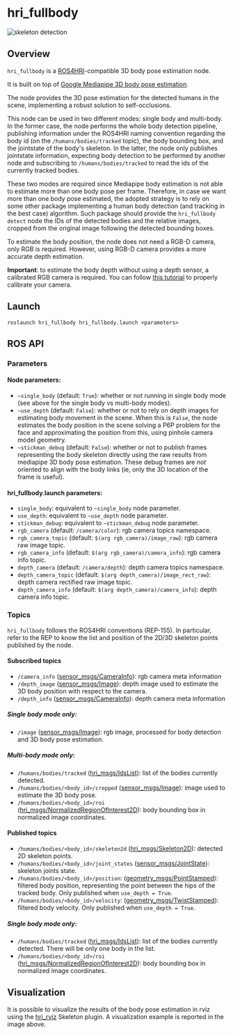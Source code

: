 hri_fullbody
=======================

![skeleton detection](doc/skeleton_detection.png)

Overview
--------

`hri_fullbody` is a [ROS4HRI](https://wiki.ros.org/hri)-compatible
3D body pose estimation node.

It is built on top of [Google Mediapipe 3D body pose estimation](https://google.github.io/mediapipe/solutions/pose.html).

The node provides the 3D pose estimation for the detected humans 
in the scene, implementing a robust solution to self-occlusions.

This node can be used in two different modes: single body and multi-body.
In the former case, the node performs the whole body detection pipeline, 
publishing information under the ROS4HRI naming convention regarding
the body id (on the `/humans/bodies/tracked` topic), the body bounding box,
and the jointstate of the body's skeleton. In the latter, the node only 
publishes jointstate information, expecting body detection to be performed
by another node and subscribing to `/humans/bodies/tracked` to read the ids
of the currently tracked bodies.

These two modes are required since Mediapipe body estimation
is not able to estimate more than one body pose per frame. 
Therefore, in case we want more than one body pose estimated, 
the adopted strategy is to rely on some other package implementing a human
body detection (and tracking in the best case) algorithm.
Such package should provide the `hri_fullbody detect` node the IDs of the
detected bodies and the relative images, cropped from the original image
following the detected bounding boxes.

To estimate the body position, the node does not need a RGB-D camera,
only RGB is required. However, using RGB-D camera provides a more 
accurate depth estimation.

**Important**: to estimate the body depth without using a depth sensor, 
a calibrated RGB camera is required. 
You can follow [this tutorial](http://wiki.ros.org/camera_calibration/Tutorials/MonocularCalibration)
to properly calibrate your camera.

Launch
------

`roslaunch hri_fullbody hri_fullbody.launch <parameters>`

ROS API
-------

### Parameters

#### Node parameters:

- `~single_body` (default: `True`): whether or not running in single
  body mode (see above for the single body vs multi-body modes). 
- `~use_depth` (default: `False`): whether or not to rely on depth images 
  for estimating body movement in the scene. When this is `False`, the node
  estimates the body position in the scene solving a P6P problem for the
  face and approximating the position from this, using pinhole camera
  model geometry. 
- `~stickman_debug` (default: `False`): whether or not to publish frames
  representing the body skeleton directly using the raw results from mediapipe
  3D body pose estimation. These debug frames are *not* oriented to align 
  with the body links (ie, only the 3D location of the frame is useful).

#### hri_fullbody.launch parameters:

- `single_body`: equivalent to `~single_body` node parameter.
- `use_depth`: equivalent to `~use_depth` node parameter.
- `stickman_debug`: equivalent to `~stickman_debug` node parameter.
- `rgb_camera` (default: `/camera/color`): rgb camera topics namespace.
- `rgb_camera_topic` (default: `$(arg rgb_camera)/image_raw`): rgb camera
  raw image topic. 
- `rgb_camera_info` (default: `$(arg rgb_camera)/camera_info`): rgb camera
  info topic.
- `depth_camera` (default: `/camera/depth`): depth camera topics namespace. 
- `depth_camera_topic` (default: `$(arg depth_camera)/image_rect_raw`): depth 
  camera rectified raw image topic.
- `depth_camera_info` (default: `$(arg depth_camera)/camera_info`): depth 
  camera info topic.

### Topics

`hri_fullbody` follows the ROS4HRI conventions (REP-155). In particular, 
refer to the REP to know the list and position of the 2D/3D skeleton 
points published by the node.

#### Subscribed topics

- `/camera_info`
  ([sensor_msgs/CameraInfo](http://docs.ros.org/en/noetic/api/sensor_msgs/html/msg/CameraInfo.html)):
  rgb camera meta information
- `/depth_image`
  ([sensor_msgs/Image](http://docs.ros.org/en/api/sensor_msgs/html/msg/Image.html)):
  depth image used to estimate the 3D body position with respect to the camera.
- `/depth_info`
  ([sensor_msgs/CameraInfo](http://docs.ros.org/en/noetic/api/sensor_msgs/html/msg/CameraInfo.html)):
  depth camera meta information

##### Single body mode only:

- `/image`
  ([sensor_msgs/Image](http://docs.ros.org/en/api/sensor_msgs/html/msg/Image.html)):
  rgb image, processed for body detection and 3D body pose estimation.

##### Multi-body mode only:

- `/humans/bodies/tracked`
  ([hri_msgs/IdsList](http://docs.ros.org/en/api/hri_msgs/html/msg/IdsList.html)):
  list of the bodies currently detected.
- `/humans/bodies/<body_id>/cropped`
  ([sensor_msgs/Image](http://docs.ros.org/en/api/sensor_msgs/html/msg/Image.html)):
  image used to estimate the 3D body pose.
- `/humans/bodies/<body_id>/roi`
  ([hri_msgs/NormalizedRegionOfInterest2D](http://docs.ros.org/en/noetic/api/hri_msgs/html/msg/NormalizedRegionOfInterest2D.html)):
  body bounding box in normalized image coordinates.


#### Published topics

- `/humans/bodies/<body_id>/skeleton2d`
  ([hri_msgs/Skeleton2D](http://docs.ros.org/en/api/hri_msgs/html/msg/Skeleton2D.html)):
  detected 2D skeleton points.
- `/humans/bodies/<body_id>/joint_states`
  ([sensor_msgs/JointState](http://docs.ros.org/en/lunar/api/sensor_msgs/html/msg/JointState.html)):
  skeleton joints state.
- `/humans/bodies/<body_id>/position`:
  ([geometry_msgs/PointStamped](http://docs.ros.org/en/lunar/api/geometry_msgs/html/msg/PointStamped.html)):
  filtered body position, representing the point between the hips of the tracked body. Only published 
  when `use_depth = True`.
- `/humans/bodies/<body_id>/velocity`:
  ([geometry_msgs/TwistStamped](http://docs.ros.org/en/lunar/api/geometry_msgs/html/msg/TwistStamped.html)):
  filtered body velocity. Only published when `use_depth = True`.

##### Single body mode only:

- `/humans/bodies/tracked`
  ([hri_msgs/IdsList](http://docs.ros.org/en/api/hri_msgs/html/msg/IdsList.html)):
  list of the bodies currently detected. There will be only
  one body in the list.
- `/humans/bodies/<body_id>/roi`
  ([hri_msgs/NormalizedRegionOfInterest2D](http://docs.ros.org/en/noetic/api/hri_msgs/html/msg/NormalizedRegionOfInterest2D.html)):
  body bounding box in normalized image coordinates.

Visualization
-------------

It is possible to visualize the results of the body pose estimation 
in rviz using the [hri_rviz](https://github.com/ros4hri/hri_rviz) 
Skeleton plugin. A visualization example is reported in the image above. 









